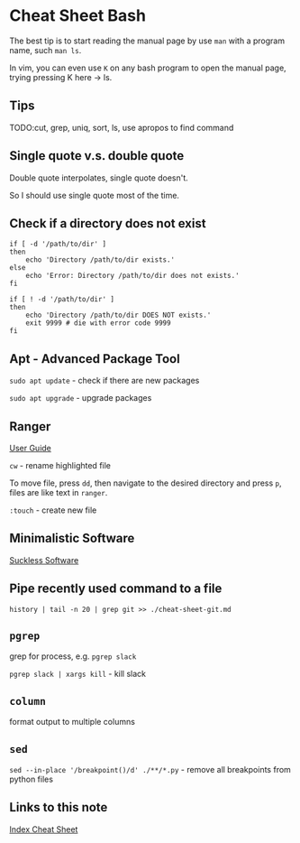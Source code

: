 # Cheat Sheet Bash

The best tip is to start reading the manual page by use `man` with a program name, such `man ls`.

In vim, you can even use `K` on any bash program to open the manual page, trying pressing K here -> ls.

## Tips

TODO:cut, grep, uniq, sort, ls, use apropos to find command

## Single quote v.s. double quote

Double quote interpolates, single quote doesn't.

So I should use single quote most of the time.


## Check if a directory does not exist ###

```
if [ -d '/path/to/dir' ] 
then
    echo 'Directory /path/to/dir exists.' 
else
    echo 'Error: Directory /path/to/dir does not exists.'
fi
```

```
if [ ! -d '/path/to/dir' ] 
then
    echo 'Directory /path/to/dir DOES NOT exists.' 
    exit 9999 # die with error code 9999
fi
```

## Apt - Advanced Package Tool

`sudo apt update` - check if there are new packages

`sudo apt upgrade` - upgrade packages

## Ranger

[User Guide](https://github.com/ranger/ranger/wiki/Official-user-guide)

`cw` - rename highlighted file

To move file, press `dd`, then navigate to the desired directory and press `p`, files are like text in `ranger`.

`:touch` - create new file

## Minimalistic Software

[Suckless Software](https://suckless.org/rocks/)


## Pipe recently used command to a file

```
history | tail -n 20 | grep git >> ./cheat-sheet-git.md 
```

## `pgrep`

grep for process, e.g. `pgrep slack`

`pgrep slack | xargs kill` - kill slack

## `column`

format output to multiple columns

## `sed`

`sed --in-place '/breakpoint()/d' ./**/*.py` - remove all breakpoints from python files


## Links to this note

[Index Cheat Sheet](index-cheat-sheet.md)

